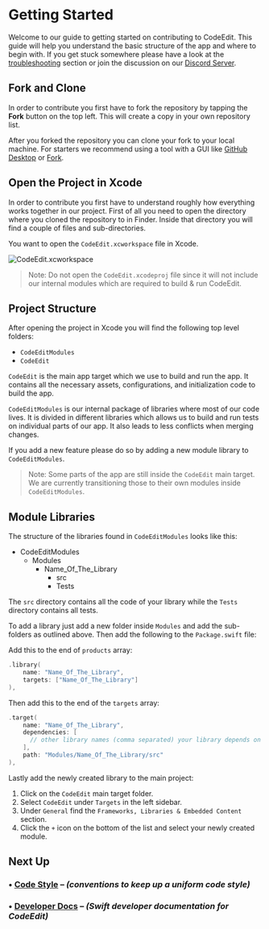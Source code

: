 # Getting Started

Welcome to our guide to getting started on contributing to CodeEdit. This guide will help you understand the basic structure of the app and where to begin with. If you get stuck somewhere please have a look at the [troubleshooting](./Troubleshooting) section or join the discussion on our [Discord Server](https://discord.gg/vChUXVf9Em).

## Fork and Clone

In order to contribute you first have to fork the repository by tapping the **Fork** button on the top left. This will create a copy in your own repository list.

After you forked the repository you can clone your fork to your local machine. For starters we recommend using a tool with a GUI like [GitHub Desktop](https://desktop.github.com) or [Fork](https://git-fork.com).

## Open the Project in Xcode

In order to contribute you first have to understand roughly how everything works together in our project.
First of all you need to open the directory where you cloned the repository to in Finder. Inside that directory you will find a couple of files and sub-directories.

You want to open the `CodeEdit.xcworkspace` file in Xcode.

![CodeEdit.xcworkspace](https://user-images.githubusercontent.com/9460130/158924759-42a61d23-4961-4bfb-8d44-930ec2427f0f.png)

> Note: Do not open the `CodeEdit.xcodeproj` file since it will not include our internal modules which are required to build & run CodeEdit.

## Project Structure

After opening the project in Xcode you will find the following top level folders:

* `CodeEditModules`
* `CodeEdit`

`CodeEdit` is the main app target which we use to build and run the app. It contains all the necessary assets, configurations, and initialization code to build the app.

`CodeEditModules` is our internal package of libraries where most of our code lives. It is divided in different libraries which allows us to build and run tests on individual parts of our app. It also leads to less conflicts when merging changes.

If you add a new feature please do so by adding a new module library to `CodeEditModules`.

> Note: Some parts of the app are still inside the `CodeEdit` main target. We are currently transitioning those to their own modules inside `CodeEditModules`.

## Module Libraries

The structure of the libraries found in `CodeEditModules` looks like this:

* CodeEditModules
  * Modules
    * Name_Of_The_Library
      * src
      * Tests

The `src` directory contains all the code of your library while the `Tests` directory contains all tests.

To add a library just add a new folder inside `Modules` and add the sub-folders as outlined above. Then add the following to the `Package.swift` file:

Add this to the end of `products` array:

```swift
.library(
    name: "Name_Of_The_Library",
    targets: ["Name_Of_The_Library"]
),
```

Then add this to the end of the `targets` array:

```swift
.target(
    name: "Name_Of_The_Library",
    dependencies: [
      // other library names (comma separated) your library depends on
    ],
    path: "Modules/Name_Of_The_Library/src"
),
```

Lastly add the newly created library to the main project:

1. Click on the `CodeEdit` main target folder.
2. Select `CodeEdit` under `Targets` in the left sidebar.
3. Under `General` find the `Frameworks, Libraries & Embedded Content` section.
4. Click the `+` icon on the bottom of the list and select your newly created module.

## Next Up

### • [Code Style](./Code-Style) – _(conventions to keep up a uniform code style)_

### • [Developer Docs](./Developer-Docs) – _(Swift developer documentation for CodeEdit)_
